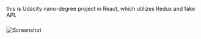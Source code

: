 this is Udacity nano-degree project in React, which utilizes Redux and fake API.
###
![Screenshot](https://github.com/kalush81/would-you-rather-app/src/project_prev.png)
